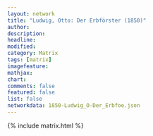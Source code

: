 ```yaml
---
layout: network
title: "Ludwig, Otto: Der Erbförster (1850)"
author:
description:
headline:
modified:
category: Matrix
tags: [matrix]
imagefeature: 
mathjax: 
chart: 
comments: false
featured: false
list: false
networkdata: 1850-Ludwig_O-Der_Erbfoe.json
---
```

{% include matrix.html %}
